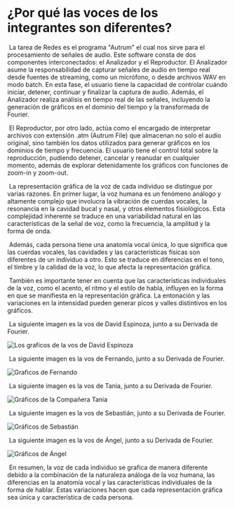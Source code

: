 # ¿Por qué las voces de los integrantes son diferentes?

​	La tarea de Redes es el programa "Autrum" el cual nos sirve para el procesamiento de señales de audio. Este software consta de dos componentes interconectados: el Analizador y el Reproductor. El Analizador asume la responsabilidad de capturar señales de audio en tiempo real desde fuentes de streaming, como un micrófono, o desde archivos WAV en modo batch. En esta fase, el usuario tiene la capacidad de controlar cuándo iniciar, detener, continuar y finalizar la captura de audio. Además, el Analizador realiza análisis en tiempo real de las señales, incluyendo la generación de gráficos en el dominio del tiempo y la transformada de Fourier.

​	El Reproductor, por otro lado, actúa como el encargado de interpretar archivos con extensión .atm (Autrum File) que almacenan no solo el audio original, sino también los datos utilizados para generar gráficos en los dominios de tiempo y frecuencia. El usuario tiene el control total sobre la reproducción, pudiendo detener, cancelar y reanudar en cualquier momento, además de explorar detenidamente los gráficos con funciones de zoom-in y zoom-out.

​	La representación gráfica de la voz de cada individuo se distingue por varias razones. En primer lugar, la voz humana es un fenómeno análogo y altamente complejo que involucra la vibración de cuerdas vocales, la resonancia en la cavidad bucal y nasal, y otros elementos fisiológicos. Esta complejidad inherente se traduce en una variabilidad natural en las características de la señal de voz, como la frecuencia, la amplitud y la forma de onda.

​	Además, cada persona tiene una anatomía vocal única, lo que significa que las cuerdas vocales, las cavidades y las características físicas son diferentes de un individuo a otro. Esto se traduce en diferencias en el tono, el timbre y la calidad de la voz, lo que afecta la representación gráfica.

​	También es importante tener en cuenta que las características individuales de la voz, como el acento, el ritmo y el estilo de habla, influyen en la forma en que se manifiesta en la representación gráfica. La entonación y las variaciones en la intensidad pueden generar picos y valles distintivos en los gráficos.

​	La siguiente imagen es la vos de David Espinoza, junto a su Derivada de Fourier.

![Los graficos de la vos de David Espinoza](C:\Users\david\OneDrive\Escritorio\2023-02-2016012024-IC7602\TareasCortas\TareaCorta1\Documentacion\graficos_david.jpeg)

​	La siguiente imagen es la vos de Fernando, junto a su Derivada de Fourier.

![Graficos de Fernando](C:\Users\david\OneDrive\Escritorio\2023-02-2016012024-IC7602\TareasCortas\TareaCorta1\Documentacion\graficos_fernando.jpeg)

​	La siguiente imagen es la vos de Tania, junto a su Derivada de Fourier.

![Gráficos de la Compañera Tania](C:\Users\david\OneDrive\Escritorio\2023-02-2016012024-IC7602\TareasCortas\TareaCorta1\Documentacion\graficos_tania.jpeg)

​	La siguiente imagen es la vos de Sebastián, junto a su Derivada de Fourier.

![Gráficos de Sebastián](C:\Users\david\OneDrive\Escritorio\2023-02-2016012024-IC7602\TareasCortas\TareaCorta1\Documentacion\graficos_sebastian.jpeg)

​	La siguiente imagen es la vos de Ángel, junto a su Derivada de Fourier.

![Gráficos de Ángel](C:\Users\david\OneDrive\Escritorio\2023-02-2016012024-IC7602\TareasCortas\TareaCorta1\Documentacion\grafico_angel.jpeg)

​	En resumen, la voz de cada individuo se grafica de manera diferente debido a la combinación de la naturaleza análoga de la voz humana, las diferencias en la anatomía vocal y las características individuales de la forma de hablar. Estas variaciones hacen que cada representación gráfica sea única y característica de cada persona.